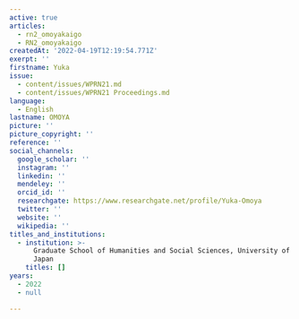 ```yaml
---
active: true
articles:
  - rn2_omoyakaigo
  - RN2_omoyakaigo
createdAt: '2022-04-19T12:19:54.771Z'
exerpt: ''
firstname: Yuka
issue:
  - content/issues/WPRN21.md
  - content/issues/WPRN21 Proceedings.md
language:
  - English
lastname: OMOYA
picture: ''
picture_copyright: ''
reference: ''
social_channels:
  google_scholar: ''
  instagram: ''
  linkedin: ''
  mendeley: ''
  orcid_id: ''
  researchgate: https://www.researchgate.net/profile/Yuka-Omoya
  twitter: ''
  website: ''
  wikipedia: ''
titles_and_institutions:
  - institution: >-
      Graduate School of Humanities and Social Sciences, University of Tsukuba,
      Japan
    titles: []
years:
  - 2022
  - null

---
```

